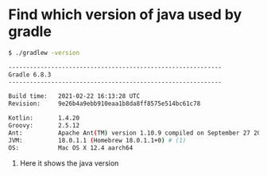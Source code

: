 # Find which version of java used by gradle

``` .sh
$ ./gradlew -version

------------------------------------------------------------
Gradle 6.8.3
------------------------------------------------------------

Build time:   2021-02-22 16:13:28 UTC
Revision:     9e26b4a9ebb910eaa1b8da8ff8575e514bc61c78

Kotlin:       1.4.20
Groovy:       2.5.12
Ant:          Apache Ant(TM) version 1.10.9 compiled on September 27 2020
JVM:          18.0.1.1 (Homebrew 18.0.1.1+0) # (1)
OS:           Mac OS X 12.4 aarch64
```

1.  Here it shows the java version